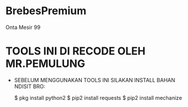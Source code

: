 # BrebesPremium
Onta Mesir 99

# TOOLS INI DI RECODE OLEH MR.PEMULUNG

* SEBELUM MENGGUNAKAN TOOLS INI SILAKAN INSTALL BAHAN NDISIT BRO:

  $ pkg install python2
  $ pip2 install requests
  $ pip2 install mechanize
  
